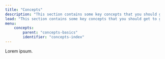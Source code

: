 ```yaml
---
title: "Concepts"
description: "This section contains some key concepts that you should get to grips with before diving into the rest of the documentation."
lead: "This section contains some key concepts that you should get to grips with before diving into the rest of the documentation."
menu:
    concepts:
        parent: "concepts-basics"
        identifier: "concepts-index"
---
```


Lorem ipsum.

<!--

TODO:

- What is the FVM (enables smart contracts)
- Motivations
- EVM Compatibility & other networks
- Role of actors
- Role of messages
- Role of IPLD
- Filecoin Implementations

-->
